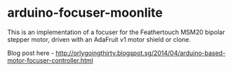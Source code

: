 # arduino-focuser-moonlite

This is an implementation of a focuser for the Feathertouch MSM20 
bipolar stepper motor, driven with an AdaFruit v1 motor shield or clone.

Blog post here - http://orlygoingthirty.blogspot.sg/2014/04/arduino-based-motor-focuser-controller.html


